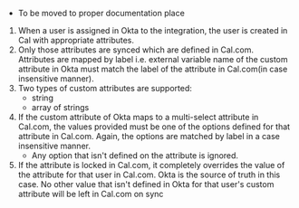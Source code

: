 - To be moved to proper documentation place

1. When a user is assigned in Okta to the integration, the user is created in Cal with appropriate attributes.
2. Only those attributes are synced which are defined in Cal.com. Attributes are mapped by label i.e. external variable name of the custom attribute in Okta must match the label of the attribute in Cal.com(in case insensitive manner).
3. Two types of custom attributes are supported:
   - string
   - array of strings
4. If the custom attribute of Okta maps to a multi-select attribute in Cal.com, the values provided must be one of the options defined for that attribute in Cal.com. Again, the options are matched by label in a case insensitive manner.
    - Any option that isn't defined on the attribute is ignored.
5. If the attribute is locked in Cal.com, it completely overrides the value of the attribute for that user in Cal.com. Okta is the source of truth in this case. No other value that isn't defined in Okta for that user's custom attribute will be left in Cal.com on sync

